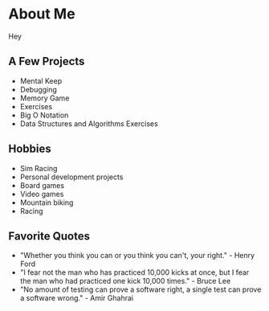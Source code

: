 # About Me
Hey

## A Few Projects
* Mental Keep
* Debugging
* Memory Game
* Exercises
* Big O Notation
* Data Structures and Algorithms Exercises

## Hobbies
* Sim Racing
* Personal development projects
* Board games
* Video games
* Mountain biking
* Racing

## Favorite Quotes
- "Whether you think you can or you think you can't, your right." - Henry Ford
- "I fear not the man who has practiced 10,000 kicks at once, but I fear the man who had practiced one kick 10,000 times." - Bruce Lee
- "No amount of testing can prove a software right, a single test can prove a software wrong." - Amir Ghahrai




<!---
zeonitus/zeonitus is a ✨ special ✨ repository because its `README.md` (this file) appears on your GitHub profile.
You can click the Preview link to take a look at your changes.
--->
